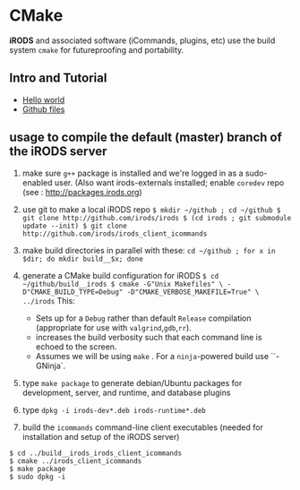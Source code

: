 # CMake

**iRODS** and associated software (iCommands, plugins, etc) use the build system `cmake`
for futureproofing and portability.

## Intro and Tutorial

  - [Hello world](
    http://derekmolloy.ie/hello-world-introductions-to-cmake/#Example_1_The_Hello_World_Example )
  - [Github files](https://github.com/derekmolloy/exploringBB/tree/master/extras/cmake
)

## usage to compile the default (master) branch of the iRODS server

  1. make sure `g++` package is installed and we're logged in as a sudo-enabled user.
  (Also want irods-externals installed; enable `coredev` repo (see :
    http://packages.irods.org)

  1. use git to make a local iRODS repo
    ```
    $ mkdir ~/github ; cd ~/github
    $ git clone http://github.com/irods/irods
    $ (cd irods ; git submodule update --init)
    $ git clone http://github.com/irods/irods_client_icommands
    ```
  1. make build directories in parallel with these:
    ```
    cd ~/github ; for x in  $dir; do mkdir build__$x; done
    ```
  1. generate a CMake build configuration for iRODS
    ```
    $ cd ~/github/build__irods
    $ cmake -G"Unix Makefiles" \
          -D"CMAKE_BUILD_TYPE=Debug" -D"CMAKE_VERBOSE_MAKEFILE=True" \
          ../irods
    ```
    This:
      * Sets up for a `Debug` rather than default `Release` compilation
        (appropriate for use with `valgrind`,`gdb`,`rr`).
      * increases the build verbosity such that each command line is echoed to the screen.
      * Assumes we will be using `make` . For a `ninja`-powered build use ``-GNinja`.

  1. type `make package` to generate debian/Ubuntu packages for development, server, and runtime, and database plugins

  1. type `dpkg -i irods-dev*.deb irods-runtime*.deb`

  1. build the `icommands` command-line client executables (needed for installation and setup of the iRODS server) 
  ```
  $ cd ../build__irods_irods_client_icommands
  $ cmake ../irods_client_icommands
  $ make package
  $ sudo dpkg -i
  ```
